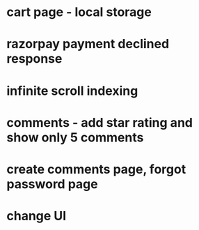 # cart page - local storage
# razorpay payment declined response
# infinite scroll indexing
# comments - add star rating and show only 5 comments
# create comments page, forgot  password page
# change UI